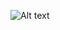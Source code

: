 ![Alt text](https://res.cloudinary.com/emergent/image/upload/v1698978408/Atom/Blog%20Covers/IMG_9580_rvsofy.png)
